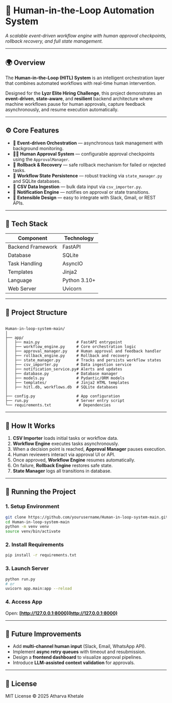 
# 🧠 Human-in-the-Loop Automation System
*A scalable event-driven workflow engine with human approval checkpoints, rollback recovery, and full state management.*

---

## 🌍 Overview

The **Human-in-the-Loop (HITL) System** is an intelligent orchestration layer that combines automated workflows with real-time human intervention.

Designed for the **Lyzr Elite Hiring Challenge**, this project demonstrates an **event-driven**, **state-aware**, and **resilient** backend architecture where machine workflows pause for human approvals, capture feedback asynchronously, and resume execution automatically.

---

## ⚙️ Core Features

- 🚦 **Event-driven Orchestration** — asynchronous task management with background monitoring.  
- 👩‍💻 **Human Approval System** — configurable approval checkpoints using the `ApprovalManager`.  
- 🔄 **Rollback & Recovery** — safe rollback mechanism for failed or rejected tasks.  
- 🧩 **Workflow State Persistence** — robust tracking via `state_manager.py` and SQLite databases.  
- 📁 **CSV Data Ingestion** — bulk data input via `csv_importer.py`.  
- 🔔 **Notification Engine** — notifies on approval or state transitions.  
- 🧠 **Extensible Design** — easy to integrate with Slack, Gmail, or REST APIs.

---

## 🧰 Tech Stack

| Component | Technology |
|------------|-------------|
| Backend Framework | FastAPI |
| Database | SQLite |
| Task Handling | AsyncIO |
| Templates | Jinja2 |
| Language | Python 3.10+ |
| Web Server | Uvicorn |

---

## 📂 Project Structure

```

Human-in-loop-system-main/
│
├── app/
│   ├── main.py                # FastAPI entrypoint
│   ├── workflow_engine.py     # Core orchestration logic
│   ├── approval_manager.py    # Human approval and feedback handler
│   ├── rollback_engine.py     # Rollback and recovery
│   ├── state_manager.py       # Tracks and persists workflow states
│   ├── csv_importer.py        # Data ingestion service
│   ├── notification_service.py# Alerts and updates
│   ├── database.py            # Database manager
│   ├── models.py              # Pydantic/ORM models
│   ├── templates/             # Jinja2 HTML templates
│   ├── hitl.db, workflows.db  # SQLite databases
│
├── config.py                  # App configuration
├── run.py                     # Server entry script
└── requirements.txt            # Dependencies

````

---

## 🧩 How It Works

1. **CSV Importer** loads initial tasks or workflow data.
2. **Workflow Engine** executes tasks asynchronously.
3. When a decision point is reached, **Approval Manager** pauses execution.
4. Human reviewers interact via approval UI or API.
5. Once approved, **Workflow Engine** resumes automatically.
6. On failure, **Rollback Engine** restores safe state.
7. **State Manager** logs all transitions in database.

---

## 🧪 Running the Project

### 1. Setup Environment
```bash
git clone https://github.com/yourusername/Human-in-loop-system-main.git
cd Human-in-loop-system-main
python -m venv venv
source venv/bin/activate
````

### 2. Install Requirements

```bash
pip install -r requirements.txt
```

### 3. Launch Server

```bash
python run.py
# or
uvicorn app.main:app --reload
```

### 4. Access App

Open: **[http://127.0.0.1:8000](http://127.0.0.1:8000)**

---

## 🔧 Future Improvements

* Add **multi-channel human input** (Slack, Email, WhatsApp API).
* Implement **async retry queues** with timeout and resubmission.
* Design a **frontend dashboard** to visualize approval pipelines.
* Introduce **LLM-assisted context validation** for approvals.

---

## 🧾 License

MIT License © 2025 Atharva Khetale
